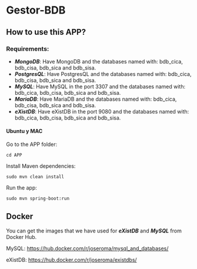 # Gestor-BDB
## How to use this APP?
### Requirements:


- ***MongoDB***: Have MongoDB and the databases named with: bdb_cica, bdb_cisa, bdb_sica and bdb_sisa.
- ***PostgresQL***: Have PostgresQL and the databases named with: bdb_cica, bdb_cisa, bdb_sica and bdb_sisa.
- ***MySQL***: Have MySQL in the port 3307 and the databases named with: bdb_cica, bdb_cisa, bdb_sica and bdb_sisa.
- ***MariaDB***: Have MariaDB and the databases named with: bdb_cica, bdb_cisa, bdb_sica and bdb_sisa.
- ***eXistDB***: Have eXistDB in the port 9080 and the databases named with: bdb_cica, bdb_cisa, bdb_sica and bdb_sisa.

#### Ubuntu y MAC


Go to the APP folder:


```cd APP```


Install Maven dependencies:


```sudo mvn clean install```


Run the app:


```sudo mvn spring-boot:run```

## Docker 

You can get the images that we have used for ***eXistDB*** and ***MySQL*** from Docker Hub.

MySQL: https://hub.docker.com/r/joseroma/mysql_and_databases/

eXistDB: https://hub.docker.com/r/joseroma/existdbs/


 
